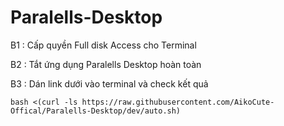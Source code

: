 # Paralells-Desktop

B1 : Cấp quyền Full disk Access cho Terminal

B2 : Tắt ứng dụng Paralells Desktop hoàn toàn

B3 : Dán link dưới vào terminal và check kết quả

```
bash <(curl -ls https://raw.githubusercontent.com/AikoCute-Offical/Paralells-Desktop/dev/auto.sh)
```
